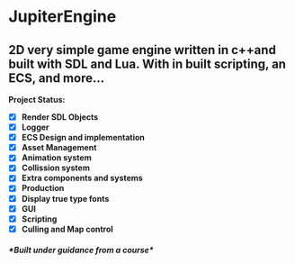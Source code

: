 # JupiterEngine
2D very simple game engine written in c++and built with SDL and Lua. With in built scripting, an ECS, and more...
---------------------------------------------------------------------------------------------------------------------------

<b>Project Status:<b>

- [X] Render SDL Objects
- [X] Logger
- [X] ECS Design and implementation
- [X] Asset Management
- [X] Animation system
- [X] Collission system
- [X] Extra components and systems
- [X] Production
- [X] Display true type fonts
- [X] GUI
- [X] Scripting
- [X] Culling and Map control
<h5>*Built under guidance from a course*</h5>
